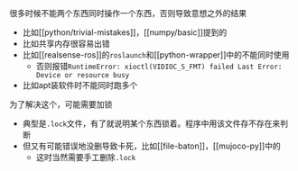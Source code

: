 很多时候不能两个东西同时操作一个东西，否则导致意想之外的结果
- 比如[[python/trivial-mistakes]]，[[numpy/basic]]提到的
- 比如共享内存很容易出错
- 比如[[realsense-ros]]的`roslaunch`和[[python-wrapper]]中的不能同时使用
    - 否则报错`RuntimeError: xioctl(VIDIOC_S_FMT) failed Last Error: Device or resource busy`
- 比如apt装软件时不能同时跑多个

为了解决这个，可能需要加锁
- 典型是`.lock`文件，有了就说明某个东西锁着。程序中用该文件存不存在来判断
- 但又有可能错误地没删导致卡死，比如[[file-baton]]，[[mujoco-py]]中的
    - 这时当然需要手工删除`.lock`